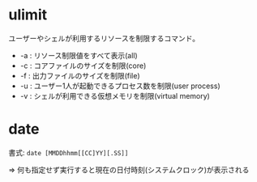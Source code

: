 # ulimit

ユーザーやシェルが利用するリソースを制限するコマンド。

- -a : リソース制限値をすべて表示(all)
- -c : コアファイルのサイズを制限(core)
- -f : 出力ファイルのサイズを制限(file)
- -u : ユーザー1人が起動できるプロセス数を制限(user process)
- -v : シェルが利用できる仮想メモリを制限(virtual memory)

# date

書式: `date [MMDDhhmm[[CC]YY][.SS]]`

=> 何も指定せず実行すると現在の日付時刻(システムクロック)が表示される

